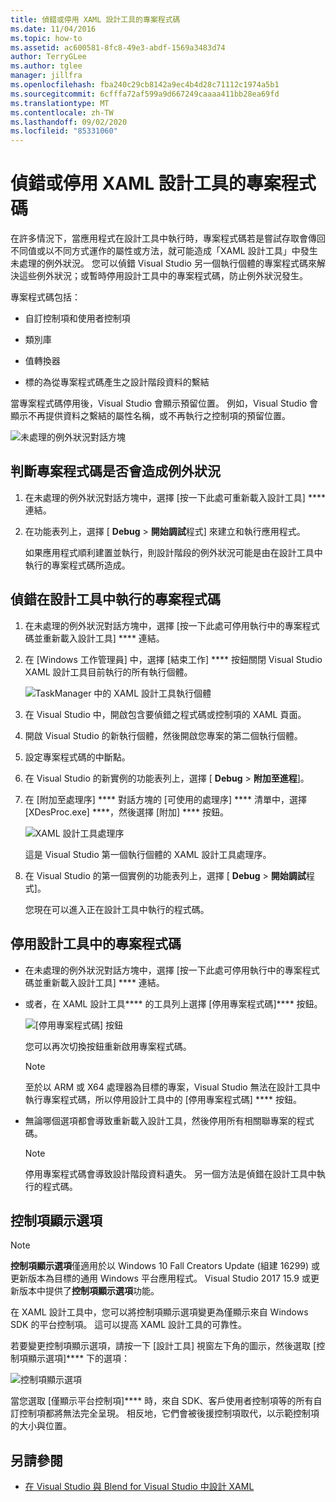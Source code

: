 ```yaml
---
title: 偵錯或停用 XAML 設計工具的專案程式碼
ms.date: 11/04/2016
ms.topic: how-to
ms.assetid: ac600581-8fc8-49e3-abdf-1569a3483d74
author: TerryGLee
ms.author: tglee
manager: jillfra
ms.openlocfilehash: fba240c29cb8142a9ec4b4d28c71112c1974a5b1
ms.sourcegitcommit: 6cfffa72af599a9d667249caaaa411bb28ea69fd
ms.translationtype: MT
ms.contentlocale: zh-TW
ms.lasthandoff: 09/02/2020
ms.locfileid: "85331060"
---
```

# <a name="debug-or-disable-project-code-in-xaml-designer"></a>偵錯或停用 XAML 設計工具的專案程式碼

在許多情況下，當應用程式在設計工具中執行時，專案程式碼若是嘗試存取會傳回不同值或以不同方式運作的屬性或方法，就可能造成「XAML 設計工具」中發生未處理的例外狀況。 您可以偵錯 Visual Studio 另一個執行個體的專案程式碼來解決這些例外狀況；或暫時停用設計工具中的專案程式碼，防止例外狀況發生。

專案程式碼包括：

- 自訂控制項和使用者控制項

- 類別庫

- 值轉換器

- 標的為從專案程式碼產生之設計階段資料的繫結

當專案程式碼停用後，Visual Studio 會顯示預留位置。 例如，Visual Studio 會顯示不再提供資料之繫結的屬性名稱，或不再執行之控制項的預留位置。

![未處理的例外狀況對話方塊](media/xaml_unhandledexception.png)

## <a name="to-determine-if-project-code-is-causing-an-exception"></a>判斷專案程式碼是否會造成例外狀況

1. 在未處理的例外狀況對話方塊中，選擇 [按一下此處可重新載入設計工具] **** 連結。

2. 在功能表列上，選擇 [ **Debug**  >  **開始調試**程式] 來建立和執行應用程式。

     如果應用程式順利建置並執行，則設計階段的例外狀況可能是由在設計工具中執行的專案程式碼所造成。

## <a name="to-debug-project-code-running-in-the-designer"></a>偵錯在設計工具中執行的專案程式碼

1. 在未處理的例外狀況對話方塊中，選擇 [按一下此處可停用執行中的專案程式碼並重新載入設計工具] **** 連結。

2. 在 [Windows 工作管理員] 中，選擇 [結束工作] **** 按鈕關閉 Visual Studio XAML 設計工具目前執行的所有執行個體。

     ![TaskManager 中的 XAML 設計工具執行個體](media/xaml_taskmanager.png)

3. 在 Visual Studio 中，開啟包含要偵錯之程式碼或控制項的 XAML 頁面。

4. 開啟 Visual Studio 的新執行個體，然後開啟您專案的第二個執行個體。

5. 設定專案程式碼的中斷點。

6. 在 Visual Studio 的新實例的功能表列上，選擇 [ **Debug**  >  **附加至進程**]。

7. 在 [附加至處理序] **** 對話方塊的 [可使用的處理序] **** 清單中，選擇 [XDesProc.exe] ****，然後選擇 [附加] **** 按鈕。

     ![XAML 設計工具處理序](media/xaml_attach.png)

     這是 Visual Studio 第一個執行個體的 XAML 設計工具處理序。

8. 在 Visual Studio 的第一個實例的功能表列上，選擇 [ **Debug**  >  **開始調試**程式]。

     您現在可以進入正在設計工具中執行的程式碼。

## <a name="to-disable-project-code-in-the-designer"></a>停用設計工具中的專案程式碼

- 在未處理的例外狀況對話方塊中，選擇 [按一下此處可停用執行中的專案程式碼並重新載入設計工具] **** 連結。

- 或者，在 XAML 設計工具**** 的工具列上選擇 [停用專案程式碼]**** 按鈕。

     ![[停用專案程式碼] 按鈕](media/xaml_disablecode.png)

     您可以再次切換按鈕重新啟用專案程式碼。

    > [!NOTE]
    > 至於以 ARM 或 X64 處理器為目標的專案，Visual Studio 無法在設計工具中執行專案程式碼，所以停用設計工具中的 [停用專案程式碼] **** 按鈕。

- 無論哪個選項都會導致重新載入設計工具，然後停用所有相關聯專案的程式碼。

    > [!NOTE]
    > 停用專案程式碼會導致設計階段資料遺失。 另一個方法是偵錯在設計工具中執行的程式碼。

## <a name="control-display-options"></a>控制項顯示選項

> [!NOTE]
> **控制項顯示選項**僅適用於以 Windows 10 Fall Creators Update (組建 16299) 或更新版本為目標的通用 Windows 平台應用程式。 Visual Studio 2017 15.9 或更新版本中提供了**控制項顯示選項**功能。

在 XAML 設計工具中，您可以將控制項顯示選項變更為僅顯示來自 Windows SDK 的平台控制項。 這可以提高 XAML 設計工具的可靠性。

若要變更控制項顯示選項，請按一下 [設計工具] 視窗左下角的圖示，然後選取 [控制項顯示選項]**** 下的選項：

![控制項顯示選項](media/control_display_options.png)

當您選取 [僅顯示平台控制項]**** 時，來自 SDK、客戶使用者控制項等的所有自訂控制項都將無法完全呈現。 相反地，它們會被後援控制項取代，以示範控制項的大小與位置。

## <a name="see-also"></a>另請參閱

- [在 Visual Studio 與 Blend for Visual Studio 中設計 XAML](designing-xaml-in-visual-studio.md)
